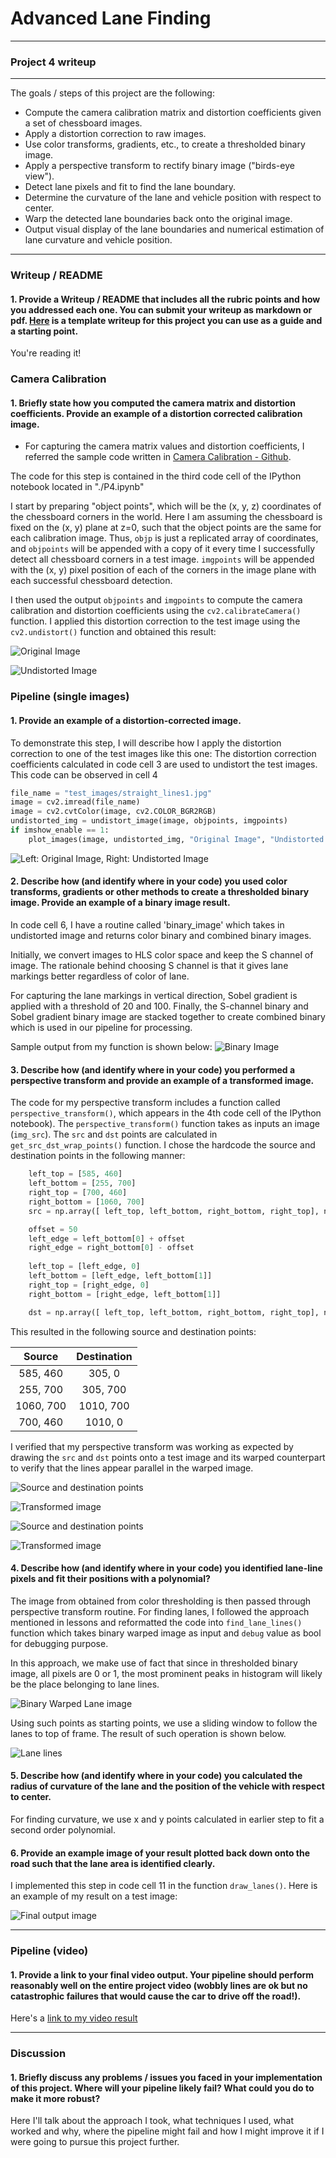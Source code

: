# Advanced Lane Finding
---
### Project 4 writeup
---
The goals / steps of this project are the following:

* Compute the camera calibration matrix and distortion coefficients given a set of chessboard images.
* Apply a distortion correction to raw images.
* Use color transforms, gradients, etc., to create a thresholded binary image.
* Apply a perspective transform to rectify binary image ("birds-eye view").
* Detect lane pixels and fit to find the lane boundary.
* Determine the curvature of the lane and vehicle position with respect to center.
* Warp the detected lane boundaries back onto the original image.
* Output visual display of the lane boundaries and numerical estimation of lane curvature and vehicle position.

[//]: # (Image References)

[image1]: ./writeup_stuff/chess_orig.png "Original Image"
[image2]: ./writeup_stuff/chess_undistorted.png "Undistorted Image"
[image3]: ./writeup_stuff/straight_lines.png "Distortion correction"
[image4]: ./writeup_stuff/color_binary.png "Color binary and combined threshold Image"
[image5]: ./writeup_stuff/pers1.png "Source and destination points for straight lanes"
[image6]: ./writeup_stuff/pers2.png "Original image and Perspective transform "
[image7]: ./writeup_stuff/pers3.png "Source and destination points for curved lanes"
[image8]: ./writeup_stuff/pers4.png "Original image and Perspective transform Image"
[image9]: ./writeup_stuff/binary_warped.png "Binary Warped"
[image10]: ./writeup_stuff/lane_lines.png "Lane lines"
[image11]: ./writeup_stuff/draw_lanes.png "Final output image"
[video1]: ./output_images/project_video_output.mp4 "Output video"

---

### Writeup / README

#### 1. Provide a Writeup / README that includes all the rubric points and how you addressed each one.  You can submit your writeup as markdown or pdf.  [Here](https://github.com/udacity/CarND-Advanced-Lane-Lines/blob/master/writeup_template.md) is a template writeup for this project you can use as a guide and a starting point.  

You're reading it!

### Camera Calibration

#### 1. Briefly state how you computed the camera matrix and distortion coefficients. Provide an example of a distortion corrected calibration image.

- For capturing the camera matrix values and distortion coefficients, I referred the sample code written in [Camera Calibration - Github](https://github.com/udacity/CarND-Camera-Calibration).

The code for this step is contained in the third code cell of the IPython notebook located in "./P4.ipynb" 

I start by preparing "object points", which will be the (x, y, z) coordinates of the chessboard corners in the world. Here I am assuming the chessboard is fixed on the (x, y) plane at z=0, such that the object points are the same for each calibration image.  Thus, `objp` is just a replicated array of coordinates, and `objpoints` will be appended with a copy of it every time I successfully detect all chessboard corners in a test image.  `imgpoints` will be appended with the (x, y) pixel position of each of the corners in the image plane with each successful chessboard detection.  

I then used the output `objpoints` and `imgpoints` to compute the camera calibration and distortion coefficients using the `cv2.calibrateCamera()` function.  I applied this distortion correction to the test image using the `cv2.undistort()` function and obtained this result: 

![Original Image][image1]

![Undistorted Image][image2]

### Pipeline (single images)

#### 1. Provide an example of a distortion-corrected image.

To demonstrate this step, I will describe how I apply the distortion correction to one of the test images like this one:
The distortion correction coefficients calculated in code cell 3 are used to undistort the test images. This code can be observed in cell 4
```python
file_name = "test_images/straight_lines1.jpg"
image = cv2.imread(file_name)
image = cv2.cvtColor(image, cv2.COLOR_BGR2RGB)
undistorted_img = undistort_image(image, objpoints, imgpoints)
if imshow_enable == 1:
    plot_images(image, undistorted_img, "Original Image", "Undistorted Image")
```

![Left: Original Image, Right: Undistorted Image][image3]

#### 2. Describe how (and identify where in your code) you used color transforms, gradients or other methods to create a thresholded binary image.  Provide an example of a binary image result.

In code cell 6, I have a routine called 'binary_image' which takes in undistorted image and returns color binary and combined binary images.

Initially, we convert images to HLS color space and keep the S channel of image. The rationale behind choosing S channel is that it gives lane markings better regardless of color of lane. 

For capturing the lane markings in vertical direction, Sobel gradient is applied with a threshold of 20 and 100. Finally, the S-channel binary and Sobel gradient binary image are stacked together to create combined binary which is used in our pipeline for processing.

Sample output from my function is shown below:
![Binary Image][image4]

#### 3. Describe how (and identify where in your code) you performed a perspective transform and provide an example of a transformed image.

The code for my perspective transform includes a function called `perspective_transform()`, which appears in the 4th code cell of the IPython notebook).  The `perspective_transform()` function takes as inputs an image (`img_src`). The `src` and `dst` points are calculated in `get_src_dst_wrap_points()` function.  I chose the hardcode the source and destination points in the following manner:

```python
    left_top = [585, 460]
    left_bottom = [255, 700]
    right_top = [700, 460]
    right_bottom = [1060, 700]
    src = np.array([ left_top, left_bottom, right_bottom, right_top], np.int32)

    offset = 50
    left_edge = left_bottom[0] + offset
    right_edge = right_bottom[0] - offset
    
    left_top = [left_edge, 0]
    left_bottom = [left_edge, left_bottom[1]]
    right_top = [right_edge, 0]
    right_bottom = [right_edge, left_bottom[1]]

    dst = np.array([ left_top, left_bottom, right_bottom, right_top], np.int32)
```

This resulted in the following source and destination points:

| Source        | Destination   | 
|:-------------:|:-------------:| 
| 585, 460      | 305, 0        | 
| 255, 700      | 305, 700      |
| 1060, 700     | 1010, 700      |
| 700, 460      | 1010, 0        |

I verified that my perspective transform was working as expected by drawing the `src` and `dst` points onto a test image and its warped counterpart to verify that the lines appear parallel in the warped image.

![Source and destination points][image5]

![Transformed image][image6]

![Source and destination points][image7]

![Transformed image][image8]

#### 4. Describe how (and identify where in your code) you identified lane-line pixels and fit their positions with a polynomial?

The image from obtained from color thresholding is then passed through  perspective transform routine.
For finding lanes, I followed the approach mentioned in lessons and reformatted the code into `find_lane_lines()` function which takes binary warped image as input and `debug` value as bool for debugging purpose.

In this approach, we make use of fact that since in thresholded binary image, all pixels are 0 or 1, the most prominent peaks in histogram will likely be the place belonging to lane lines. 

![Binary Warped Lane image][image9]

Using such points as starting points, we use a sliding window to follow the lanes to top of frame. The result of such operation is shown below.

![Lane lines ][image10]

#### 5. Describe how (and identify where in your code) you calculated the radius of curvature of the lane and the position of the vehicle with respect to center.

For finding curvature, we use x and y points calculated in earlier step to fit a second order polynomial.

#### 6. Provide an example image of your result plotted back down onto the road such that the lane area is identified clearly.

I implemented this step in code cell 11 in the function `draw_lanes()`.  Here is an example of my result on a test image:

![Final output image][image11]

---

### Pipeline (video)

#### 1. Provide a link to your final video output.  Your pipeline should perform reasonably well on the entire project video (wobbly lines are ok but no catastrophic failures that would cause the car to drive off the road!).

Here's a [link to my video result](./output_images/project_video_output.mp4)

---

### Discussion

#### 1. Briefly discuss any problems / issues you faced in your implementation of this project.  Where will your pipeline likely fail?  What could you do to make it more robust?

Here I'll talk about the approach I took, what techniques I used, what worked and why, where the pipeline might fail and how I might improve it if I were going to pursue this project further.  